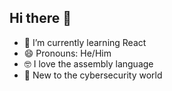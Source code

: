 ## Hi there 👋

- 🌱 I’m currently learning React
- 😄 Pronouns: He/Him
- 🤓 I love the assembly language
- 👾 New to the cybersecurity world
